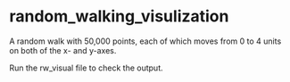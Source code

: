 # random_walking_visulization

A random walk with 50,000 points, each of which moves from 0 to 4 units on both of the x- and y-axes.

Run the rw_visual file to check the output.
